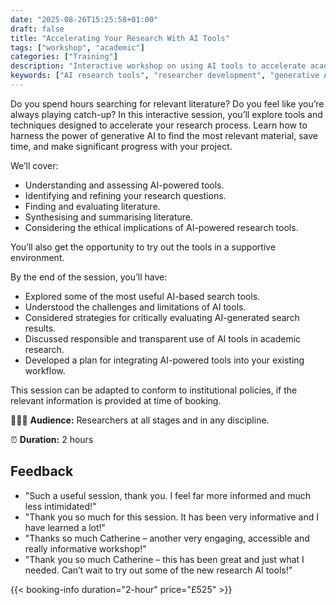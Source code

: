 ```yaml
---
date: "2025-08-26T15:25:58+01:00"
draft: false
title: "Accelerating Your Research With AI Tools"
tags: ["workshop", "academic"]
categories: ["Training"]
description: "Interactive workshop on using AI tools to accelerate academic research. Learn to harness generative AI for literature searches, synthesis, and evaluation while understanding ethical implications and limitations."
keywords: ["AI research tools", "researcher development", "generative AI", "literature search", "research acceleration", "AI ethics", "research methodology", "academic productivity", "AI-powered research", "research training"] 
---
```


Do you spend hours searching for relevant literature? Do you feel like you’re always playing catch-up? In this interactive session, you’ll explore tools and techniques designed to accelerate your research process. Learn how to harness the power of generative AI to find the most relevant material, save time, and make significant progress with your project. 

We’ll cover:

- Understanding and assessing AI-powered tools. 
- Identifying and refining your research questions.
- Finding and evaluating literature.
- Synthesising and summarising literature.
- Considering the ethical implications of AI-powered research tools. 

You’ll also get the opportunity to try out the tools in a supportive environment. 

By the end of the session, you’ll have: 

- Explored some of the most useful AI-based search tools.
- Understood the challenges and limitations of AI tools.
- Considered strategies for critically evaluating AI-generated search results.
- Discussed responsible and transparent use of AI tools in academic research.
- Developed a plan for integrating AI-powered tools into your existing workflow. 

This session can be adapted to conform to institutional policies, if the relevant information is provided at time of booking.

👩🏽‍🎓 **Audience:** Researchers at all stages and in any discipline.

⏰ **Duration:** 2 hours

## Feedback

- "Such a useful session, thank you. I feel far more informed and much less intimidated!"
- "Thank you so much for this session. It has been very informative and I have learned a lot!"
- "Thanks so much Catherine – another very engaging, accessible and really informative workshop!"
- "Thank you so much Catherine – this has been great and just what I needed. Can’t wait to try out some of the new research AI tools!"

{{< booking-info duration="2-hour" price="£525" >}}